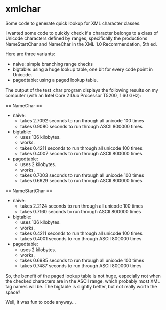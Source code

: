 xmlchar
=======

Some code to generate quick lookup for XML character classes.

I wanted some code to quickly check if a character belongs to a class of 
Unicode characters defined by ranges, specifically the productions 
NameStartChar and NameChar in the XML 1.0 Recommendation, 5th ed.

Here are three variants:

- naive: simple branching range checks
- bigtable: using a huge lookup table, one bit for every code point in Unicode.
- pagedtable: using a paged lookup table.

The output of the test_char program displays the following results on my
computer (with an Intel Core 2 Duo Processor T5200, 1.60 GHz):

== NameChar == 
- naive:
  - takes 2.7092 seconds to run through all unicode 100 times
  - takes 0.9080 seconds to run through ASCII 800000 times
- bigtable:
  - uses 136 kilobytes.
  - works.
  - takes 0.4211 seconds to run through all unicode 100 times
  - takes 0.4007 seconds to run through ASCII 800000 times
- pagedtable:
  - uses 2 kilobytes.
  - works.
  - takes 0.7003 seconds to run through all unicode 100 times
  - takes 0.6629 seconds to run through ASCII 800000 times

== NameStartChar ==
- naive:
  - takes 2.2124 seconds to run through all unicode 100 times
  - takes 0.7160 seconds to run through ASCII 800000 times
- bigtable:
  - uses 136 kilobytes.
  - works.
  - takes 0.4211 seconds to run through all unicode 100 times
  - takes 0.4001 seconds to run through ASCII 800000 times
- pagedtable:
  - uses 2 kilobytes.
  - works.
  - takes 0.6985 seconds to run through all unicode 100 times
  - takes 0.7487 seconds to run through ASCII 800000 times

So, the benefit of the paged lookup table is not huge, especially not when the 
checked characters are in the ASCII range, which probably most XML tag names 
will be.  The bigtable is slightly better, but not really worth the space?

Well, it was fun to code anyway...


